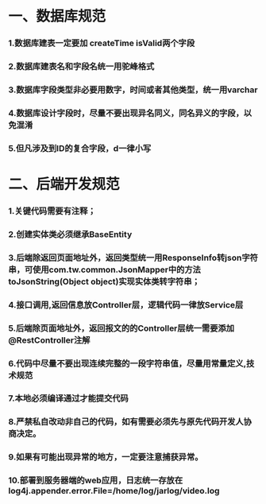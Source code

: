 # 一、数据库规范
### 1.数据库建表一定要加 createTime isValid两个字段
### 2.数据库建表名和字段名统一用驼峰格式
### 3.数据库字段类型非必要用数字，时间或者其他类型，统一用varchar
### 4.数据库设计字段时，尽量不要出现异名同义，同名异义的字段，以免混淆
### 5.但凡涉及到ID的复合字段，d一律小写



# 二、后端开发规范
### 1.关键代码需要有注释；
### 2.创建实体类必须继承BaseEntity
### 3.后端除返回页面地址外，返回类型统一用ResponseInfo<T>转json字符串，可使用com.tw.common.JsonMapper中的方法toJsonString(Object object)实现实体类转字符串；
### 4.接口调用,返回信息放Controller层，逻辑代码一律放Service层
### 5.后端除页面地址外，返回报文的的Controller层统一需要添加@RestController注解
### 6.代码中尽量不要出现连续完整的一段字符串值，尽量用常量定义,技术规范
### 7.本地必须编译通过才能提交代码
### 8.严禁私自改动非自己的代码，如有需要必须先与原先代码开发人协商决定。
### 9.如果有可能出现异常的地方，一定要注意捕获异常。
### 10.部署到服务器端的web应用，日志统一存放在log4j.appender.error.File=/home/log/jarlog/video.log